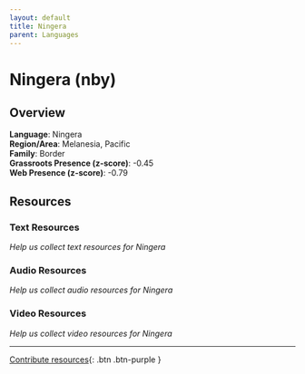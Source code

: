 ```yaml
---
layout: default
title: Ningera
parent: Languages
---
```


# Ningera (nby)

## Overview

**Language**: Ningera  
**Region/Area**: Melanesia, Pacific  
**Family**: Border  
**Grassroots Presence (z-score)**: -0.45  
**Web Presence (z-score)**: -0.79  

## Resources

### Text Resources
*Help us collect text resources for Ningera*

### Audio Resources
*Help us collect audio resources for Ningera*

### Video Resources
*Help us collect video resources for Ningera*

---

[Contribute resources](https://forms.office.com/e/1SfLJx3u1r){: .btn .btn-purple }

